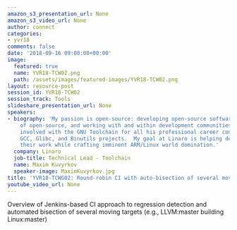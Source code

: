 ```yaml
---
amazon_s3_presentation_url: None
amazon_s3_video_url: None
author: connect
categories:
- yvr18
comments: false
date: '2018-09-16 09:00:00+00:00'
image:
  featured: true
  name: YVR18-TCW02.png
  path: /assets/images/featured-images/YVR18-TCW02.png
layout: resource-post
session_id: YVR18-TCW02
session_track: Tools
slideshare_presentation_url: None
speakers:
- biography: 'My passion is open-source: developing open-source software, business
    of open-source, and working with and within development communities.  I has been
    involved with the GNU Toolchain for all his professional career contributing to
    GCC, Glibc, and Binutils projects.  My goal at Linaro is helping developers enjoy
    their work while crafting imminent ARM/Linux world domination.'
  company: Linaro
  job-title: Technical Lead - Toolchain
  name: Maxim Kuvyrkov
  speaker-image: MaximKuvyrkov.jpg
title: 'YVR18-TCWG02: Round-robin CI with auto-bisection of several moving targets'
youtube_video_url: None
---
```


Overview of Jenkins-based CI approach to regression
detection and automated bisection of several moving targets (e.g.,
LLVM:master building Linux:master)